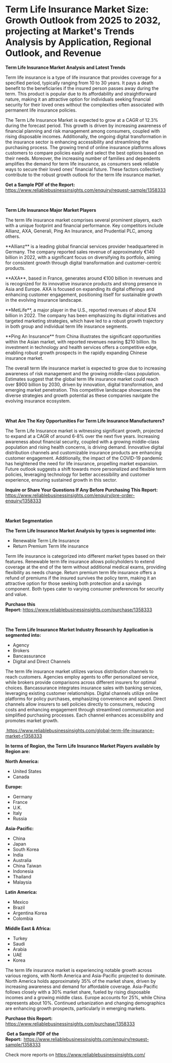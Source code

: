 <p><h1>Term Life Insurance Market Size: Growth Outlook from 2025 to 2032, projecting at Market's Trends Analysis by Application, Regional Outlook, and Revenue</h1></p><p><strong>Term Life Insurance Market Analysis and Latest Trends</strong></p>
<p><p>Term life insurance is a type of life insurance that provides coverage for a specified period, typically ranging from 10 to 30 years. It pays a death benefit to the beneficiaries if the insured person passes away during the term. This product is popular due to its affordability and straightforward nature, making it an attractive option for individuals seeking financial security for their loved ones without the complexities often associated with permanent life insurance policies.</p><p>The Term Life Insurance Market is expected to grow at a CAGR of 12.3% during the forecast period. This growth is driven by increasing awareness of financial planning and risk management among consumers, coupled with rising disposable incomes. Additionally, the ongoing digital transformation in the insurance sector is enhancing accessibility and streamlining the purchasing process. The growing trend of online insurance platforms allows customers to compare policies easily and select the best options based on their needs. Moreover, the increasing number of families and dependents amplifies the demand for term life insurance, as consumers seek reliable ways to secure their loved ones' financial future. These factors collectively contribute to the robust growth outlook for the term life insurance market.</p></p>
<p><strong>Get a Sample PDF of the Report:&nbsp;</strong> <a href="https://www.reliablebusinessinsights.com/enquiry/request-sample/1358333?utm_campaign=3326&utm_medium=2&utm_source=Github&utm_content=ia&utm_term=09032025&utm_id=term-life-insurance">https://www.reliablebusinessinsights.com/enquiry/request-sample/1358333</a></p>
<p>&nbsp;</p>
<p><strong>Term Life Insurance Major Market Players</strong></p>
<p><p>The term life insurance market comprises several prominent players, each with a unique footprint and financial performance. Key competitors include Allianz, AXA, Generali, Ping An Insurance, and Prudential PLC, among others.</p><p>**Allianz** is a leading global financial services provider headquartered in Germany. The company reported sales revenue of approximately €140 billion in 2022, with a significant focus on diversifying its portfolio, aiming for consistent growth through digital transformation and customer-centric products.</p><p>**AXA**, based in France, generates around €100 billion in revenues and is recognized for its innovative insurance products and strong presence in Asia and Europe. AXA is focused on expanding its digital offerings and enhancing customer engagement, positioning itself for sustainable growth in the evolving insurance landscape.</p><p>**MetLife**, a major player in the U.S., reported revenues of about $74 billion in 2022. The company has been emphasizing its digital initiatives and targeted marketing strategies, which have led to a robust growth trajectory in both group and individual term life insurance segments.</p><p>**Ping An Insurance** from China illustrates the significant opportunities within the Asian market, with reported revenues nearing $210 billion. Its investment in technology and health services offers a competitive edge, enabling robust growth prospects in the rapidly expanding Chinese insurance market.</p><p>The overall term life insurance market is expected to grow due to increasing awareness of risk management and the growing middle-class population. Estimates suggest that the global term life insurance market could reach over $900 billion by 2030, driven by innovation, digital transformation, and emerging market penetration. This competitive landscape showcases the diverse strategies and growth potential as these companies navigate the evolving insurance ecosystem.</p></p>
<p>&nbsp;</p>
<p><strong>What Are The Key Opportunities For Term Life Insurance Manufacturers?</strong></p>
<p><p>The Term Life Insurance market is witnessing significant growth, projected to expand at a CAGR of around 6-8% over the next five years. Increasing awareness about financial security, coupled with a growing middle-class population and rising health concerns, is driving demand. Innovative digital distribution channels and customizable insurance products are enhancing customer engagement. Additionally, the impact of the COVID-19 pandemic has heightened the need for life insurance, propelling market expansion. Future outlook suggests a shift towards more personalized and flexible term policies, leveraging technology for better accessibility and customer experience, ensuring sustained growth in this sector.</p></p>
<p><strong>Inquire or Share Your Questions If Any Before Purchasing This Report:</strong> <a href="https://www.reliablebusinessinsights.com/enquiry/pre-order-enquiry/1358333?utm_campaign=3326&utm_medium=2&utm_source=Github&utm_content=ia&utm_term=09032025&utm_id=term-life-insurance">https://www.reliablebusinessinsights.com/enquiry/pre-order-enquiry/1358333</a></p>
<p>&nbsp;</p>
<p><strong>Market Segmentation</strong></p>
<p><strong>The Term Life Insurance Market Analysis by types is segmented into:</strong></p>
<p><ul><li>Renewable Term Life Insurance</li><li>Return Premium Term life insurance</li></ul></p>
<p><p>Term life insurance is categorized into different market types based on their features. Renewable term life insurance allows policyholders to extend coverage at the end of the term without additional medical exams, providing flexibility as needs change. Return premium term life insurance offers a refund of premiums if the insured survives the policy term, making it an attractive option for those seeking both protection and a savings component. Both types cater to varying consumer preferences for security and value.</p></p>
<p><strong>Purchase this Report:&nbsp;</strong><a href="https://www.reliablebusinessinsights.com/purchase/1358333?utm_campaign=3326&utm_medium=2&utm_source=Github&utm_content=ia&utm_term=09032025&utm_id=term-life-insurance">https://www.reliablebusinessinsights.com/purchase/1358333</a></p>
<p>&nbsp;</p>
<p><strong>The Term Life Insurance Market Industry Research by Application is segmented into:</strong></p>
<p><ul><li>Agency</li><li>Brokers</li><li>Bancassurance</li><li>Digital and Direct Channels</li></ul></p>
<p><p>The term life insurance market utilizes various distribution channels to reach customers. Agencies employ agents to offer personalized service, while brokers provide comparisons across different insurers for optimal choices. Bancassurance integrates insurance sales with banking services, leveraging existing customer relationships. Digital channels utilize online platforms for policy purchases, emphasizing convenience and speed. Direct channels allow insurers to sell policies directly to consumers, reducing costs and enhancing engagement through streamlined communication and simplified purchasing processes. Each channel enhances accessibility and promotes market growth.</p></p>
<p><a href="https://www.reliablebusinessinsights.com/global-term-life-insurance-market-r1358333?utm_campaign=3326&utm_medium=2&utm_source=Github&utm_content=ia&utm_term=09032025&utm_id=term-life-insurance">&nbsp;https://www.reliablebusinessinsights.com/global-term-life-insurance-market-r1358333</a></p>
<p><strong>In terms of Region, the Term Life Insurance Market Players available by Region are:</strong></p>
<p>
    <p> <strong> North America: </strong>
        <ul>
            <li>United States</li>
            <li>Canada</li>
        </ul>
        </p> 
    <p> <strong> Europe: </strong>
        <ul>
            <li>Germany</li>
            <li>France</li>
            <li>U.K.</li>
            <li>Italy</li>
            <li>Russia</li>
        </ul>
        </p> 
    <p> <strong> Asia-Pacific: </strong>
        <ul>
            <li>China</li>
            <li>Japan</li>
            <li>South Korea</li>
            <li>India</li>
            <li>Australia</li>
            <li>China Taiwan</li>
            <li>Indonesia</li>
            <li>Thailand</li>
            <li>Malaysia</li>
        </ul>
        </p> 
    <p> <strong> Latin America: </strong>
        <ul>
            <li>Mexico</li>
            <li>Brazil</li>
            <li>Argentina Korea</li>
            <li>Colombia</li>
        </ul>
        </p> 
    <p> <strong> Middle East & Africa: </strong>
        <ul>
            <li>Turkey</li>
            <li>Saudi</li>
            <li>Arabia</li>
            <li>UAE</li>
            <li>Korea</li>
        </ul>
    </p>
    </p>
<p><p>The term life insurance market is experiencing notable growth across various regions, with North America and Asia-Pacific projected to dominate. North America holds approximately 35% of the market share, driven by increasing awareness and demand for affordable coverage. Asia-Pacific follows closely with a 30% market share, fueled by rising disposable incomes and a growing middle class. Europe accounts for 25%, while China represents about 10%. Continued urbanization and changing demographics are enhancing growth prospects, particularly in emerging markets.</p></p>
<p><strong>Purchase this Report: </strong><a href="https://www.reliablebusinessinsights.com/purchase/1358333?utm_campaign=3326&utm_medium=2&utm_source=Github&utm_content=ia&utm_term=09032025&utm_id=term-life-insurance">https://www.reliablebusinessinsights.com/purchase/1358333</a></p>
<p>&nbsp;<strong>Get a Sample PDF of the Report:&nbsp;&nbsp;</strong><a href="https://www.reliablebusinessinsights.com/enquiry/request-sample/1358333?utm_campaign=3326&utm_medium=2&utm_source=Github&utm_content=ia&utm_term=09032025&utm_id=term-life-insurance">https://www.reliablebusinessinsights.com/enquiry/request-sample/1358333</a></p>
<p><strong></strong></p>
<p>Check more reports on <a href="https://www.reliablebusinessinsights.com/?utm_campaign=3326&utm_medium=2&utm_source=Github&utm_content=ia&utm_term=09032025&utm_id=term-life-insurance">https://www.reliablebusinessinsights.com/</a></p>